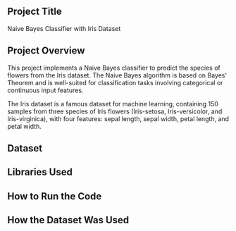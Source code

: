 ## Project Title
Naive Bayes Classifier with Iris Dataset
## Project Overview
This project implements a Naive Bayes classifier to predict the species of flowers from the Iris dataset. The Naive Bayes algorithm is based on Bayes' Theorem and is well-suited for classification tasks involving categorical or continuous input features.

The Iris dataset is a famous dataset for machine learning, containing 150 samples from three species of Iris flowers (Iris-setosa, Iris-versicolor, and Iris-virginica), with four features: sepal length, sepal width, petal length, and petal width.
## Dataset

## Libraries Used

## How to Run the Code

## How the Dataset Was Used
